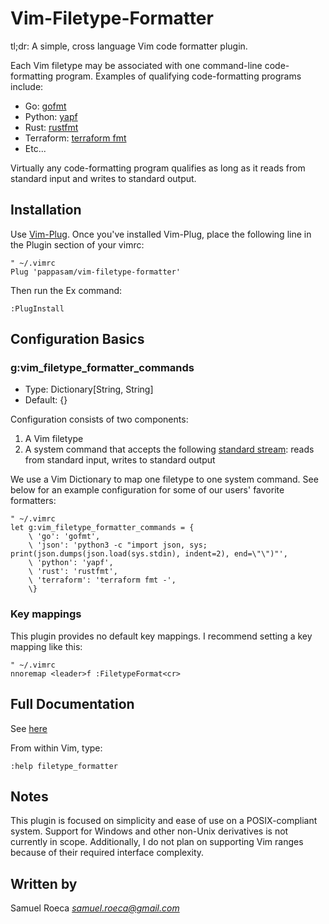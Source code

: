 # Vim-Filetype-Formatter

tl;dr: A simple, cross language Vim code formatter plugin.

Each Vim filetype may be associated with one command-line code-formatting program. Examples of qualifying code-formatting programs include:

* Go: [gofmt](https://golang.org/cmd/gofmt/)
* Python: [yapf](https://github.com/google/yapf)
* Rust: [rustfmt](https://github.com/rust-lang/rustfmt)
* Terraform: [terraform fmt](https://www.terraform.io/docs/commands/fmt.html)
* Etc...

Virtually any code-formatting program qualifies as long as it reads from standard input and writes to standard output.

## Installation

Use [Vim-Plug](https://github.com/junegunn/vim-plug). Once you've installed Vim-Plug, place the following line in the Plugin section of your vimrc:

```vim
" ~/.vimrc
Plug 'pappasam/vim-filetype-formatter'
```

Then run the Ex command:

```vim
:PlugInstall
```

## Configuration Basics

### g:vim_filetype_formatter_commands

* Type: Dictionary[String, String]
* Default: {}

Configuration consists of two components:

1. A Vim filetype
2. A system command that accepts the following [standard stream](https://en.wikipedia.org/wiki/Standard_streams): reads from standard input, writes to standard output

We use a Vim Dictionary to map one filetype to one system command. See below for an example configuration for some of our users' favorite formatters:

```vim
" ~/.vimrc
let g:vim_filetype_formatter_commands = {
    \ 'go': 'gofmt',
    \ 'json': 'python3 -c "import json, sys; print(json.dumps(json.load(sys.stdin), indent=2), end=\"\")"',
    \ 'python': 'yapf',
    \ 'rust': 'rustfmt',
    \ 'terraform': 'terraform fmt -',
    \}
```

### Key mappings

This plugin provides no default key mappings. I recommend setting a key mapping like this:

```vim
" ~/.vimrc
nnoremap <leader>f :FiletypeFormat<cr>
```

## Full Documentation

See [here](./doc/filetype_formatter.txt)

From within Vim, type:

```vim
:help filetype_formatter
```

## Notes

This plugin is focused on simplicity and ease of use on a POSIX-compliant system. Support for Windows and other non-Unix derivatives is not currently in scope. Additionally, I do not plan on supporting Vim ranges because of their required interface complexity.

## Written by

Samuel Roeca *samuel.roeca@gmail.com*
